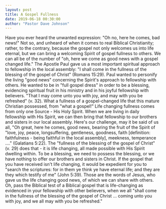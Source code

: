 ```yaml
---
layout: post
title: A Gospel Fullness
date: 2019-06-18 00:30:00
author: "Pastor Dave Johnson"
---
```


Have you ever heard the unwanted expression: "Oh no, here he comes, bad news!"  Not so, and unheard of when it comes to real Biblical Christianity; rather, to the contrary, because the gospel not only welcomes us into life eternal, but we can bring a welcoming Spirit of gospel fullness to others.  We can all be of the number of  "oh, here we come as good news with a gospel changed life."   The Apostle Paul gave us a most important spiritual approach to fellowship in the local assembly: "I shall come in the fullness of the blessing of the gospel of Christ" (Romans 15:29).  Paul wanted to personify the living "good news" concerning the Spirit's approach to fellowship with others.  He wanted to be in "full gospel dress" in order to be a blessing, evidencing spiritual fruit in his ministry and in his joyful fellowship with believers.   "That I may come unto you with joy, and may with you be refreshed" (v. 32).  What a fullness of a gospel-changed life that this mature Christian possessed, from "what a gospel!"  Life changing fullness comes from only one Source - His Holy Spirit.  When we are living in daily fellowship with His Spirit, we can then bring that fellowship to our brothers and sisters in our local assembly.  Here's our challenge, may it be said of us all,  "Oh great, here he comes, good news, bearing the fruit of the Spirit of "love, joy, peace, longsuffering, gentleness, goodness, faith [definition: faithfulness - being faithful in the local assembly], meekness, temperance ...." (Galatians 5:22).  The "fullness of the blessing of the gospel of Christ" (v. 29) does that - it is life changing, all made possible with His Spirit dwelling within.  To be a blessing, we need to possess the blessing, or we have nothing to offer our brothers and sisters in Christ.  If the gospel that you have received isn't life changing, it would be expedient for you to "search the scriptures: for in them ye think ye have eternal life; and they are they which testify of me" (John 5:39).  Those are the words of Jesus, who gave us the life changing good news, of which we can share with others.  Oh, pass the Biblical test of a Biblical gospel that is life-changing as evidenced in your fellowship with other believers, when we all "shall come in the fullness of the blessing of the gospel of Christ ... coming unto you with joy, and we all may with you be refreshed."  